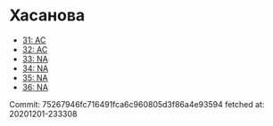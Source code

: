 # Хасанова
- [31: AC](31.md)
- [32: AC](32.md)
- [33: NA](33.md)
- [34: NA](34.md)
- [35: NA](35.md)
- [36: NA](36.md)

Commit: 75267946fc716491fca6c960805d3f86a4e93594
 fetched at: 20201201-233308
